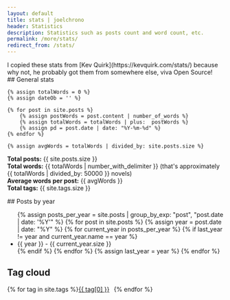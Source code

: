 ```yaml
---
layout: default
title: stats | joelchrono
header: Statistics
description: Statistics such as posts count and word count, etc.
permalink: /more/stats/
redirect_from: /stats/
---
```


<article markdown="1">
I copied these stats from [Kev Quirk](https://kevquirk.com/stats/) because why not, he probably got them from somewhere else, viva Open Source!
</article>

<article markdown="1">
## General stats

	{% assign totalWords = 0 %}
	{% assign dateOb = '' %}

	{% for post in site.posts %}
		{% assign postWords = post.content | number_of_words %}
		{% assign totalWords = totalWords | plus:  postWords %}
		{% assign pd = post.date | date: "%Y-%m-%d" %}
	{% endfor %}

	{% assign avgWords = totalWords | divided_by: site.posts.size %}

**Total posts:** {{ site.posts.size }} <br>
**Total words:** {{ totalWords | number_with_delimiter }} (that's approximately {{ totalWords | divided_by: 50000 }} novels)<br>
**Average words per post:** {{ avgWords }} <br>
**Total tags:** {{ site.tags.size }}

</article>

<article  markdown="1">
## Posts by year
<ul class="posts">
  {% assign posts_per_year = site.posts | group_by_exp: "post", "post.date | date: '%Y'" %}
  {% for post in site.posts %}
    {% assign year = post.date | date: "%Y" %}
    {% for current_year in posts_per_year %}
      {% if last_year != year and current_year.name == year %}
        <li class="year">{{ year }} - {{ current_year.size }}</li>
      {% endif %}
    {% endfor %}
    {% assign last_year = year %}
  {% endfor %}
</ul>
</article>

<article>
<h2>Tag cloud</h2>

<div class="tag-cloud">
{% for tag in site.tags %}<a href="/more/tags/{{ tag[0] }}/" style="padding-right: .4rem;line-height: 1.1;font-size: {{ tag[1] | size | times: 1.3 | plus: 12 }}px;">{{ tag[0] }}</a> {% endfor %}
</div>

</article>
